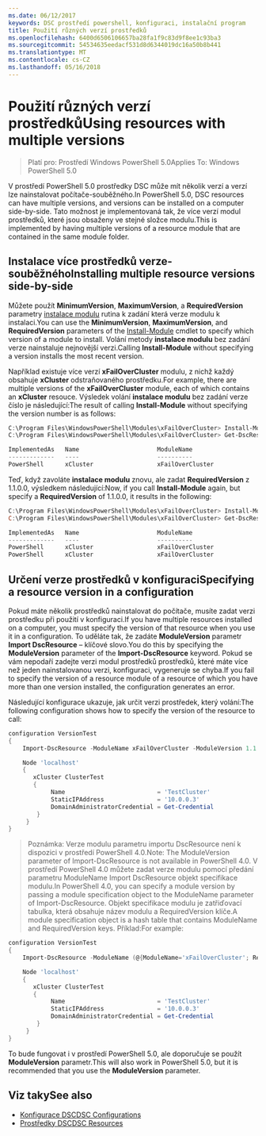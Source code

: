 ```yaml
---
ms.date: 06/12/2017
keywords: DSC prostředí powershell, konfiguraci, instalační program
title: Použití různých verzí prostředků
ms.openlocfilehash: 6400d6506106657ba28fa1f9c83d9f8ee1c93ba3
ms.sourcegitcommit: 54534635eedacf531d8d6344019dc16a50b8b441
ms.translationtype: MT
ms.contentlocale: cs-CZ
ms.lasthandoff: 05/16/2018
---
```

# <a name="using-resources-with-multiple-versions"></a><span data-ttu-id="7e797-103">Použití různých verzí prostředků</span><span class="sxs-lookup"><span data-stu-id="7e797-103">Using resources with multiple versions</span></span>

> <span data-ttu-id="7e797-104">Platí pro: Prostředí Windows PowerShell 5.0</span><span class="sxs-lookup"><span data-stu-id="7e797-104">Applies To: Windows PowerShell 5.0</span></span>

<span data-ttu-id="7e797-105">V prostředí PowerShell 5.0 prostředky DSC může mít několik verzí a verzí lze nainstalovat počítače-souběžného.</span><span class="sxs-lookup"><span data-stu-id="7e797-105">In PowerShell 5.0, DSC resources can have multiple versions, and versions can be installed on a computer side-by-side.</span></span> <span data-ttu-id="7e797-106">Tato možnost je implementovaná tak, že více verzí modul prostředků, které jsou obsaženy ve stejné složce modulu.</span><span class="sxs-lookup"><span data-stu-id="7e797-106">This is implemented by having multiple versions of a resource module that are contained in the same module folder.</span></span>

## <a name="installing-multiple-resource-versions-side-by-side"></a><span data-ttu-id="7e797-107">Instalace více prostředků verze-souběžného</span><span class="sxs-lookup"><span data-stu-id="7e797-107">Installing multiple resource versions side-by-side</span></span>

<span data-ttu-id="7e797-108">Můžete použít **MinimumVersion**, **MaximumVersion**, a **RequiredVersion** parametry [instalace modulu](https://technet.microsoft.com/library/dn807162.aspx) rutina k zadání která verze modulu k instalaci.</span><span class="sxs-lookup"><span data-stu-id="7e797-108">You can use the **MinimumVersion**, **MaximumVersion**, and **RequiredVersion** parameters of the [Install-Module](https://technet.microsoft.com/library/dn807162.aspx) cmdlet to specify which version of a module to install.</span></span> <span data-ttu-id="7e797-109">Volání metody **instalace modulu** bez zadání verze nainstaluje nejnovější verzi.</span><span class="sxs-lookup"><span data-stu-id="7e797-109">Calling **Install-Module** without specifying a version installs the most recent version.</span></span>

<span data-ttu-id="7e797-110">Například existuje více verzí **xFailOverCluster** modulu, z nichž každý obsahuje **xCluster** odstraňovaného prostředku.</span><span class="sxs-lookup"><span data-stu-id="7e797-110">For example, there are multiple versions of the **xFailOverCluster** module, each of which contains an **xCluster** resouce.</span></span> <span data-ttu-id="7e797-111">Výsledek volání **instalace modulu** bez zadání verze číslo je následující:</span><span class="sxs-lookup"><span data-stu-id="7e797-111">The result of calling **Install-Module** without specifying the version number is as follows:</span></span>

```powershell
C:\Program Files\WindowsPowerShell\Modules\xFailOverCluster> Install-Module xFailOverCluster
C:\Program Files\WindowsPowerShell\Modules\xFailOverCluster> Get-DscResource xCluster

ImplementedAs   Name                      ModuleName                     Version    Properties
-------------   ----                      ----------                     -------    ----------
PowerShell      xCluster                  xFailOverCluster               1.2.0.0    {DomainAdministratorCredential, ...
```

<span data-ttu-id="7e797-112">Teď, když zavoláte **instalace modulu** znovu, ale zadat **RequiredVersion** z 1.1.0.0, výsledkem následující:</span><span class="sxs-lookup"><span data-stu-id="7e797-112">Now, if you call **Install-Module** again, but specify a **RequiredVersion** of 1.1.0.0, it results in the following:</span></span>

```powershell
C:\Program Files\WindowsPowerShell\Modules\xFailOverCluster> Install-Module xFailOverCluster -RequiredVersion 1.1
C:\Program Files\WindowsPowerShell\Modules\xFailOverCluster> Get-DscResource xCluster

ImplementedAs   Name                      ModuleName                     Version    Properties
-------------   ----                      ----------                     -------    ----------
PowerShell      xCluster                  xFailOverCluster               1.1        {DomainAdministratorCredential, Name, ...
PowerShell      xCluster                  xFailOverCluster               1.2.0.0    {DomainAdministratorCredential, Name, ...
```

## <a name="specifying-a-resource-version-in-a-configuration"></a><span data-ttu-id="7e797-113">Určení verze prostředků v konfiguraci</span><span class="sxs-lookup"><span data-stu-id="7e797-113">Specifying a resource version in a configuration</span></span>

<span data-ttu-id="7e797-114">Pokud máte několik prostředků nainstalovat do počítače, musíte zadat verzi prostředku při použití v konfiguraci.</span><span class="sxs-lookup"><span data-stu-id="7e797-114">If you have multiple resources installed on a computer, you must specify the version of that resource when you use it in a configuration.</span></span> <span data-ttu-id="7e797-115">To uděláte tak, že zadáte **ModuleVersion** parametr **Import DscResource** – klíčové slovo.</span><span class="sxs-lookup"><span data-stu-id="7e797-115">You do this by specifying the **ModuleVersion** parameter of the **Import-DscResource** keyword.</span></span> <span data-ttu-id="7e797-116">Pokud se vám nepodaří zadejte verzi modul prostředků prostředků, které máte více než jeden nainstalovanou verzi, konfiguraci, vygeneruje se chyba.</span><span class="sxs-lookup"><span data-stu-id="7e797-116">If you fail to specify the version of a resource module of a resource of which you have more than one version installed, the configuration generates an error.</span></span>

<span data-ttu-id="7e797-117">Následující konfigurace ukazuje, jak určit verzi prostředek, který volání:</span><span class="sxs-lookup"><span data-stu-id="7e797-117">The following configuration shows how to specify the version of the resource to call:</span></span>

```powershell
configuration VersionTest
{
    Import-DscResource -ModuleName xFailOverCluster -ModuleVersion 1.1

    Node 'localhost'
    {
       xCluster ClusterTest
       {
            Name                          = 'TestCluster'
            StaticIPAddress               = '10.0.0.3'
            DomainAdministratorCredential = Get-Credential
        }
     }
}
```

><span data-ttu-id="7e797-118">Poznámka: Verze modulu parametru importu DscResource není k dispozici v prostředí PowerShell 4.0.</span><span class="sxs-lookup"><span data-stu-id="7e797-118">Note: The ModuleVersion parameter of Import-DscResource is not available in PowerShell 4.0.</span></span> <span data-ttu-id="7e797-119">V prostředí PowerShell 4.0 můžete zadat verze modulu pomocí předání parametru ModuleName Import DscResource objekt specifikace modulu.</span><span class="sxs-lookup"><span data-stu-id="7e797-119">In PowerShell 4.0, you can specify a module version by passing a module specification object to the ModuleName parameter of Import-DscResource.</span></span> <span data-ttu-id="7e797-120">Objekt specifikace modulu je zatřiďovací tabulka, která obsahuje název modulu a RequiredVersion klíče.</span><span class="sxs-lookup"><span data-stu-id="7e797-120">A module specification object is a hash table that contains ModuleName and RequiredVersion  keys.</span></span> <span data-ttu-id="7e797-121">Příklad:</span><span class="sxs-lookup"><span data-stu-id="7e797-121">For example:</span></span>

```powershell
configuration VersionTest
{
    Import-DscResource -ModuleName (@{ModuleName='xFailOverCluster'; RequiredVersion='1.1'} )

    Node 'localhost'
    {
       xCluster ClusterTest
       {
            Name                          = 'TestCluster'
            StaticIPAddress               = '10.0.0.3'
            DomainAdministratorCredential = Get-Credential
        }
     }
}
```

<span data-ttu-id="7e797-122">To bude fungovat i v prostředí PowerShell 5.0, ale doporučuje se použít **ModuleVersion** parametr.</span><span class="sxs-lookup"><span data-stu-id="7e797-122">This will also work in PowerShell 5.0, but it is recommended that you use the **ModuleVersion** parameter.</span></span>

## <a name="see-also"></a><span data-ttu-id="7e797-123">Viz taky</span><span class="sxs-lookup"><span data-stu-id="7e797-123">See also</span></span>
* [<span data-ttu-id="7e797-124">Konfigurace DSC</span><span class="sxs-lookup"><span data-stu-id="7e797-124">DSC Configurations</span></span>](configurations.md)
* [<span data-ttu-id="7e797-125">Prostředky DSC</span><span class="sxs-lookup"><span data-stu-id="7e797-125">DSC Resources</span></span>](resources.md)